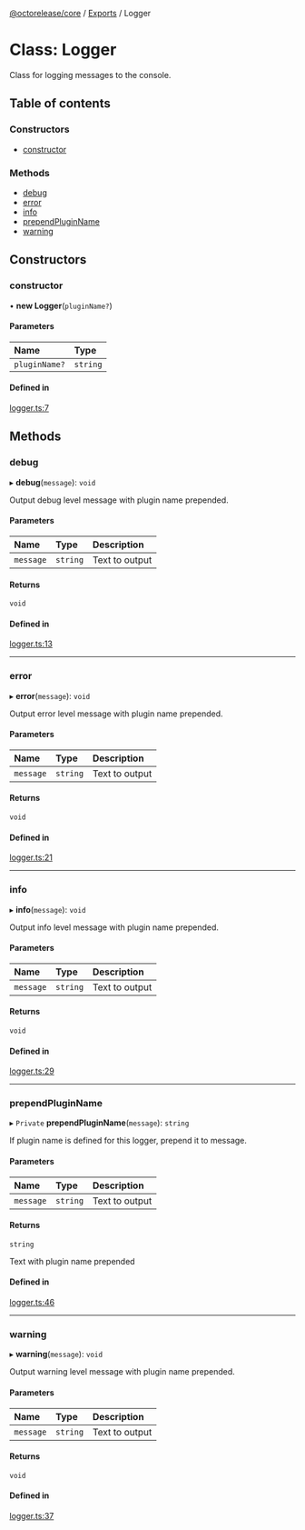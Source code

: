 [@octorelease/core](../README.md) / [Exports](../modules.md) / Logger

# Class: Logger

Class for logging messages to the console.

## Table of contents

### Constructors

- [constructor](Logger.md#constructor)

### Methods

- [debug](Logger.md#debug)
- [error](Logger.md#error)
- [info](Logger.md#info)
- [prependPluginName](Logger.md#prependpluginname)
- [warning](Logger.md#warning)

## Constructors

### constructor

• **new Logger**(`pluginName?`)

#### Parameters

| Name | Type |
| :------ | :------ |
| `pluginName?` | `string` |

#### Defined in

[logger.ts:7](https://github.com/t1m0thyj/octorelease/blob/efbfdf0/packages/core/src/logger.ts#L7)

## Methods

### debug

▸ **debug**(`message`): `void`

Output debug level message with plugin name prepended.

#### Parameters

| Name | Type | Description |
| :------ | :------ | :------ |
| `message` | `string` | Text to output |

#### Returns

`void`

#### Defined in

[logger.ts:13](https://github.com/t1m0thyj/octorelease/blob/efbfdf0/packages/core/src/logger.ts#L13)

___

### error

▸ **error**(`message`): `void`

Output error level message with plugin name prepended.

#### Parameters

| Name | Type | Description |
| :------ | :------ | :------ |
| `message` | `string` | Text to output |

#### Returns

`void`

#### Defined in

[logger.ts:21](https://github.com/t1m0thyj/octorelease/blob/efbfdf0/packages/core/src/logger.ts#L21)

___

### info

▸ **info**(`message`): `void`

Output info level message with plugin name prepended.

#### Parameters

| Name | Type | Description |
| :------ | :------ | :------ |
| `message` | `string` | Text to output |

#### Returns

`void`

#### Defined in

[logger.ts:29](https://github.com/t1m0thyj/octorelease/blob/efbfdf0/packages/core/src/logger.ts#L29)

___

### prependPluginName

▸ `Private` **prependPluginName**(`message`): `string`

If plugin name is defined for this logger, prepend it to message.

#### Parameters

| Name | Type | Description |
| :------ | :------ | :------ |
| `message` | `string` | Text to output |

#### Returns

`string`

Text with plugin name prepended

#### Defined in

[logger.ts:46](https://github.com/t1m0thyj/octorelease/blob/efbfdf0/packages/core/src/logger.ts#L46)

___

### warning

▸ **warning**(`message`): `void`

Output warning level message with plugin name prepended.

#### Parameters

| Name | Type | Description |
| :------ | :------ | :------ |
| `message` | `string` | Text to output |

#### Returns

`void`

#### Defined in

[logger.ts:37](https://github.com/t1m0thyj/octorelease/blob/efbfdf0/packages/core/src/logger.ts#L37)
